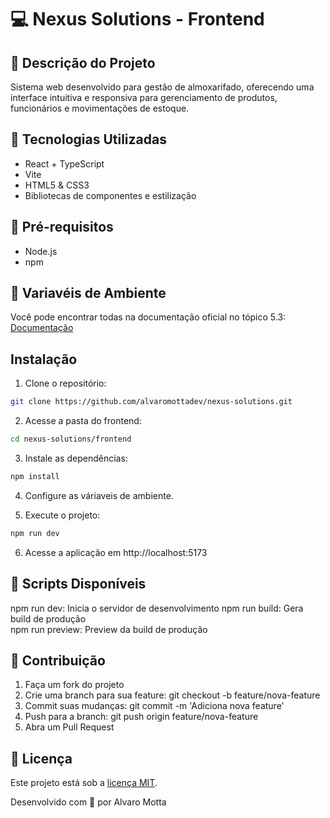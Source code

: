 # 💻 Nexus Solutions - Frontend

## 📄 Descrição do Projeto

Sistema web desenvolvido para gestão de almoxarifado, oferecendo uma interface intuitiva e responsiva para gerenciamento de produtos, funcionários e movimentações de estoque.

## 🔨 Tecnologias Utilizadas

- React + TypeScript
- Vite
- HTML5 & CSS3
- Bibliotecas de componentes e estilização

## 📃 Pré-requisitos

- Node.js
- npm

## 🍃 Variavéis de Ambiente

Você pode encontrar todas na documentação oficial no tópico 5.3:
[Documentação](https://docs.google.com/document/d/1gKFfJxrnLelBjZeokoBdLd6GXIpz2Wc-8LqyNorXZfY/edit?tab=t.0#heading=h.owhi1pm9rhcf)

## Instalação

1. Clone o repositório:

```bash
git clone https://github.com/alvaromottadev/nexus-solutions.git
```

2. Acesse a pasta do frontend:

```bash
cd nexus-solutions/frontend
```

3. Instale as dependências:

```bash
npm install
```

4. Configure as váriaveis de ambiente.

5. Execute o projeto:

```bash
npm run dev
```

6. Acesse a aplicação em http://localhost:5173

## 📄 Scripts Disponíveis

npm run dev: Inicia o servidor de desenvolvimento
npm run build: Gera build de produção  
npm run preview: Preview da build de produção

## 🤝 Contribuição

1. Faça um fork do projeto
2. Crie uma branch para sua feature: git checkout -b feature/nova-feature
3. Commit suas mudanças: git commit -m 'Adiciona nova feature'
4. Push para a branch: git push origin feature/nova-feature
5. Abra um Pull Request

## 🧩 Licença

Este projeto está sob a [licença MIT](https://github.com/alvaromottadev/nexus-solutions/blob/main/LICENSE).

Desenvolvido com 💜 por Alvaro Motta
